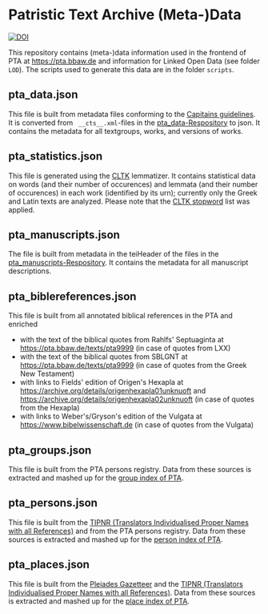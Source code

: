 # Patristic Text Archive (Meta-)Data
[![DOI](https://zenodo.org/badge/DOI/10.5281/zenodo.6822080.svg)](https://doi.org/10.5281/zenodo.6822080)

This repository contains (meta-)data information used in the frontend of PTA at <https://pta.bbaw.de> and information for Linked Open Data (see folder `LOD`). The scripts used to generate this data are in the folder `scripts`.

## pta_data.json

This file is built from metadata files conforming to the [Capitains guidelines](http://capitains.org/pages/guidelines). It is converted from ` __cts__.xml`-files in the [pta_data-Respository](https://github.com/PatristicTextArchive/pta_data) to json. It contains the metadata for all textgroups, works, and versions of works.

## pta_statistics.json

This file is generated using the [CLTK](https://www.cltk.org) lemmatizer. It contains statistical data on words (and their number of occurences) and lemmata (and their number of occurences) in each work (identified by its urn); currently only the Greek and Latin texts are analyzed. Please note that the [CLTK stopword](Link) list was applied.

## pta_manuscripts.json

The file is built from metadata in the teiHeader of the files in the [pta_manuscripts-Respository](https://github.com/PatristicTextArchive/pta_manuscripts). It contains the metadata for all manuscript descriptions.

## pta_biblereferences.json
This file is built from all annotated biblical references in the PTA and enriched 
- with the text of the biblical quotes from Rahlfs' Septuaginta at <https://pta.bbaw.de/texts/pta9999> (in case of quotes from LXX) 
- with the text of the biblical quotes from SBLGNT at <https://pta.bbaw.de/texts/pta9999> (in case of quotes from the Greek New Testament)
- with links to Fields' edition of Origen's Hexapla at <https://archive.org/details/origenhexapla01unknuoft> and <https://archive.org/details/origenhexapla02unknuoft> (in case of quotes from the Hexapla)
- with links to Weber's/Gryson's edition of the Vulgata at <https://www.bibelwissenschaft.de> (in case of quotes from the Vulgata)

## pta_groups.json

This file is built from the PTA persons registry. Data from these sources is extracted and mashed up for the [group index of PTA](https://pta.bbaw.de/indices).

## pta_persons.json

This file is built from the [TIPNR (Translators Individualised Proper Names with all References)](https://github.com/STEPBible/STEPBible-Data/blob/master/TIPNR%20-%20Translators%20Individualised%20Proper%20Names%20with%20all%20References%20-%20STEPBible.org%20CC%20BY.txt) and from the PTA persons registry. Data from these sources is extracted and mashed up for the [person index of PTA](https://pta.bbaw.de/indices).

## pta_places.json

This file is built from the [Pleiades Gazetteer](https://pleiades.stoa.org/) and the [TIPNR (Translators Individualised Proper Names with all References)](https://github.com/STEPBible/STEPBible-Data/blob/master/TIPNR%20-%20Translators%20Individualised%20Proper%20Names%20with%20all%20References%20-%20STEPBible.org%20CC%20BY.txt). Data from these sources is extracted and mashed up for the [place index of PTA](https://pta.bbaw.de/indices).
